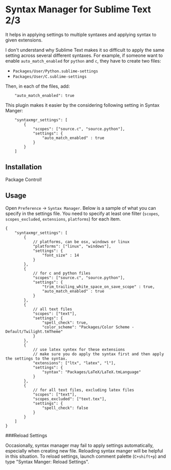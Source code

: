 # Syntax Manager for Sublime Text 2/3

It helps in applying settings to multiple syntaxes and applying syntax to given extensions.

I don't understand why Sublime Text makes it so difficult to apply the same setting across several different syntaxes. 
For example, if someone want to enable `auto_match_enabled` for `python` and `c`, they have to create two files:
- `Packages/User/Python.sublime-settings`
- `Packages/User/C.sublime-settings`

Then, in each of the files, add: 

		"auto_match_enabled": true


This plugin makes it easier by the considering following setting in Syntax Manger:


	    "syntaxmgr_settings": [
	        {
	            "scopes": ["source.c", "source.python"],
	            "settings": {
	                "auto_match_enabled" : true
	            }
	        }
	    ]

## Installation

Package Control!

## Usage

Open `Preference` -> `Syntax Manager`. Below is a sample of what you can specify in the settings file.
You need to specify at least one filter (`scopes`, `scopes_excluded`, `extensions`, `platforms`) for each item.


```
{
    "syntaxmgr_settings": [
        {
            // platforms, can be osx, windows or linux
            "platforms": ["linux", "windows"],
            "settings": {
                "font_size" : 14
            }
        },    
        {
        	// for c and python files
            "scopes": ["source.c", "source.python"],
            "settings": {
                "trim_trailing_white_space_on_save_scope" : true,
                "auto_match_enabled" : true
            }
        },
        {
        	// all text files
	        "scopes": ["text"],
    		"settings": {            
    			"spell_check": true,
    			"color_scheme": "Packages/Color Scheme - Default/Twilight.tmTheme"
    		}
        },
        {
        	// use latex syntex for these extensions
        	// make sure you do apply the syntax first and then apply the settings to the syntax.
        	"extensions": ["ltx", "latex", "l"],
    		"settings": {            
    			"syntax": "Packages/LaTeX/LaTeX.tmLanguage"			    
    		}
        },          
        {
        	// for all text files, excluding latex files
	        "scopes": ["text"],
    		"scopes_excluded": ["text.tex"],
    		"settings": {            
    			"spell_check": false
    		}
        }      
    ]
}
```

###Reload Settings

Occasionally, syntax manager may fail to apply settings automatically,
especially when creating new file. Reloading syntax manger will be helpful in
this situation. To reload settings, launch comment palette (`C+shift+p`) and type "Syntax Manger: Reload Settings".
